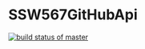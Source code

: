 # SSW567GitHubApi

[![build status of master](https://travis-ci.org/chaelivieira/SSW567GitHubApi.svg?branch=master)](https://travis-ci.org/chaelivieira/SSW567GitHubApi)
